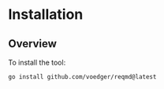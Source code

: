 # Installation

## Overview

To install the tool:

```bash
go install github.com/voedger/reqmd@latest
```
